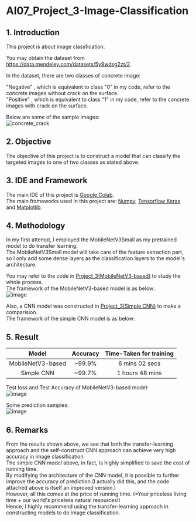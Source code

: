 # AI07_Project_3-Image-Classification

## 1. Introduction
This project is about image classfication. 

You may obtain the dataset from https://data.mendeley.com/datasets/5y9wdsg2zt/2.

In the dataset, there are two classes of concrete image:<br>

"Negative" , which is equivalent to class "0" in my code, refer to the concrete images without crack on the surface.<br>
"Positive" , which is equivalent to class "1" in my code, refer to the concrete images with crack on the surface.<br>

Below are some of the sample images:<br>
![concrete_crack](https://user-images.githubusercontent.com/108325848/184343927-a8ad0902-af29-4222-a74f-7300927dbb08.png) <br>

## 2. Objective 
The objective of this project is to construct a model that can classify the targeted images to one of two classes as stated above.<br>

## 3. IDE and Framework
The main IDE of this project is [Google Colab](https://colab.research.google.com/?utm_source=scs-index). <br>
The main frameworks used in this project are: [Numpy](https://www.w3schools.com/python/numpy/numpy_intro.asp#:~:text=NumPy%20is%20a%20Python%20library,you%20can%20use%20it%20freely.), [Tensorflow Keras](https://keras.io/about/) and [Matplotlib](https://matplotlib.org/stable/gallery/index.html).<br>

## 4. Methodology
In my first attempt, I employed the MobileNetV3Small as my pretrained model to do transfer learning.<br>
The MobileNetV3Small model will take care of the feature extraction part, so I only add some dense layers as the classification layers to the model's architecture.<br>

You may refer to the code in [Project_3(MobileNetV3-based)](Project_3(MobileNetV3-based).ipynb) to study the whole process.<br>
The framework of the MobileNetV3-based model is as below:<br>
![image](https://user-images.githubusercontent.com/108325848/184523287-0a0947cf-6d30-4249-961a-0535b75aa8fb.png)

Also, a CNN model was constructed in [Project_3(Simple CNN)](Project_3(Simple-CNN).ipynb) to make a comparision.<br>
The framework of the simple CNN model is as below:<br>


## 5. Result
|        Model        |    Accuracy    |   Time-Taken for training  |
|        :---:        |     :---:      |            :---:           | 
| MobileNetV3-based   |    ~99.9%      |        6 mins 02 secs      |
| Simple CNN          |    ~99.7%      |        1 hours 48 mins     |

Test loss and Test Accuracy of MobileNetV3-based model: <br>
![image](https://user-images.githubusercontent.com/108325848/184522697-984922be-7895-4573-8b37-82cc6479b518.png)

Some prediction samples:<br>
![image](https://user-images.githubusercontent.com/108325848/184523361-d19efcf3-382f-42a6-b9d1-9aa35a580dfd.png) <br>

## 6. Remarks
From the results shown above, we see that both the transfer-learning approach and the self-construct CNN approach can achieve very high accuracy in image classification.<br>
The simple CNN model above, in fact, is highly simplified to save the cost of running time.<br>
By modifying the architecture of the CNN model, it is possible to further improve the accuracy of prediction.(I actually did this, and the code attached above is itself an improved version.)<br>
However, all this comes at the price of running time. (=Your priceless living time + our world's priceless natural resources!) <br>
Hence, I highly recommend using the transfer-learning approach in constructing models to do image classification.<br>
